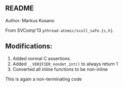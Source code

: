 ## README
Author: Markus Kusano

From SVComp'13 `pthread-atomic/scull_safe.{c,h}`.

## Modifications:
1. Added normal C assertions.
1. Added `__VERIFIER_nondet_int()` to always return 1
1. Converted all inline functions to be non-inline


This is again a non-terminating code

